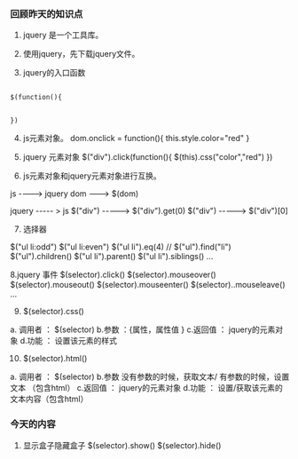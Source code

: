 ### 回顾昨天的知识点
1.  jquery 是一个工具库。

2. 使用jquery，先下载jquery文件。

3. jquery的入口函数
```

$(function(){


})

```
4. js元素对象。
dom.onclick = function(){
    this.style.color="red"
}

5. jquery 元素对象
$("div").click(function(){
    $(this).css("color","red")
})

6. js元素对象和jquery元素对象进行互换。

js ----> jquery
 dom ---> $(dom)

 jquery ----- > js
 $("div") -----> $("div").get(0)
  $("div") -----> $("div")[0]

  7. 选择器

$("ul li:odd")
$("ul li:even")
$("ul li").eq(4) //
$("ul").find("li")
$("ul").children()
$("ul li").parent()
$("ul li").siblings()
...

8.jquery 事件
$(selector).click()
$(selector).mouseover()
$(selector).mouseout()
$(selector).mouseenter()
$(selector)..mouseleave()
...

9. $(selector).css()

a. 调用者 ：  $(selector) 
b.参数 ：{属性，属性值 }
 c.返回值  ： jquery的元素对象
 d.功能 ： 设置该元素的样式

10. $(selector).html()

a. 调用者 ：  $(selector) 
b.参数 没有参数的时候，获取文本/ 有参数的时候，设置文本  （包含html）
 c.返回值  ： jquery的元素对象
 d.功能 ： 设置/获取该元素的文本内容（包含html）


 ### 今天的内容

1.   显示盒子隐藏盒子 
$(selector).show()   $(selector).hide()